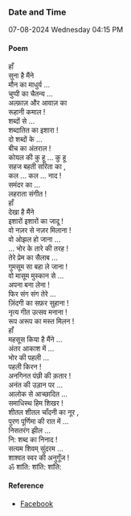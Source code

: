 ### Date and Time

07-08-2024 Wednesday 04:15 PM

#### Poem

हाँ <br />
सुना है मैंने <br />
मौन का माधुर्य ... <br />
चुप्पी का चैतन्य ... <br />
अल्फ़ाज़ और आवाज़ का <br />
रूहानी कमाल ! <br />
शब्दों से ... <br />
शब्दातित का इशारा ! <br />
दो शब्दों के ... <br />
बीच का अंतराल ! <br />
कोयल की कु हू ... कु हू <br />
सहज बहती सरिता का , <br />
कल ... कल ... नाद ! <br />
समंदर का ... <br />
लहराता संगीत ! <br />
हाँ <br />
देखा है मैंने <br />
इशारों इशारों का जादू ! <br />
वो नज़र से नज़र मिलाना ! <br />
वो ओझल हो जाना ... <br />
... भोर के तारे की तरह ! <br />
तेरे प्रेम का सैलाब ... <br />
गुमसूम सा बहा ले जाना ! <br />
वो मासूम मुस्कान से ... <br />
अपना बना लेना ! <br />
फिर संग संग तेरे ... <br />
ज़िंदगी का सफ़र सुहाना ! <br />
नृत्य गीत उत्सव मनाना ! <br />
रूप अरूप का मस्त मिलन ! <br />
हाँ <br />
महसूस किया है मैंने ... <br />
अंतर आकाश में ... <br />
भोर की पहली ... <br />
पहली किरन ! <br />
अनगिनत पंछी की क़तार ! <br />
अनंत की उड़ान पर ... <br />
आलोक से आच्छादित ... <br />
समाधिस्थ हिम शिखर ! <br />
शीतल शीतल चाँदनी का नूर , <br />
पुरण पूर्णिमा की रात में ... <br />
निसतरंग झील ... <br />
नि: शब्द का निनाद ! <br />
सत्यम शिवम् सुंदरम ... <br />
शाश्वत स्वर की अनुगूँज ! <br />
ॐ शांति: शांति: शांति:

#### Reference

* [Facebook](https://www.facebook.com/share/v/pDP7rGbVpi1oLf49/?mibextid=FQVVTg)
